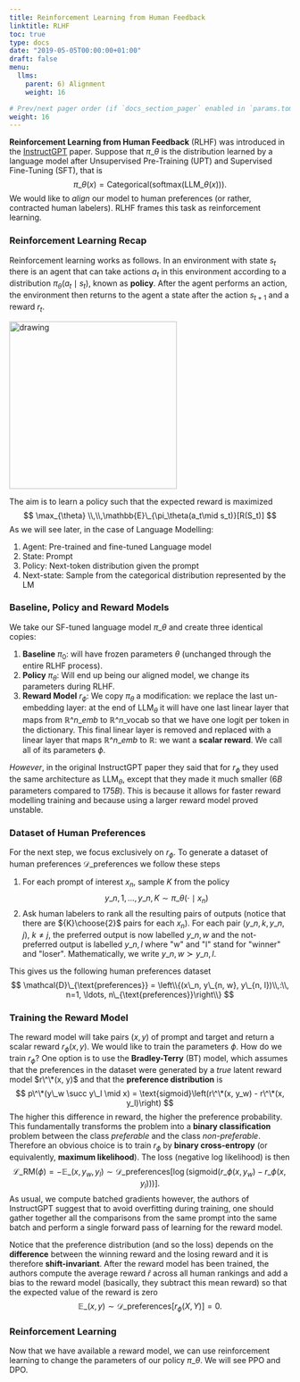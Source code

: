 ```yaml
---
title: Reinforcement Learning from Human Feedback
linktitle: RLHF
toc: true
type: docs
date: "2019-05-05T00:00:00+01:00"
draft: false
menu:
  llms:
    parent: 6) Alignment
    weight: 16

# Prev/next pager order (if `docs_section_pager` enabled in `params.toml`)
weight: 16
---
```

**Reinforcement Learning from Human Feedback** (RLHF) was introduced in the [InstructGPT](https://arxiv.org/abs/2203.02155) paper. Suppose that $\pi\_\theta$ is the distribution learned by a  language model after Unsupervised Pre-Training (UPT) and Supervised Fine-Tuning (SFT), that is
$$
\pi\_\theta(x) = \text{Categorical}\left(\text{softmax}\left(\text{LLM}\_{\theta}(x)\right)\right).
$$
We would like to *align* our model to human preferences (or rather, contracted human labelers). RLHF frames this task as reinforcement learning.

### Reinforcement Learning Recap
Reinforcement learning works as follows. In an environment with state $s_t$ there is an agent that can take actions $a_t$ in this environment according to a distribution $\pi_\theta(a_t\mid s_t)$, known as **policy**. After the agent performs an action, the environment then returns to the agent a state after the action $s_{t+1}$ and a reward $r_t$. 

<img src="/RL.png" alt="drawing" width="300"/>

The aim is to learn a policy such that the expected reward is maximized
$$
\max_{\theta} \\,\\,\mathbb{E}\_{\pi_\theta(a_t\mid s_t)}[R(S_t)]
$$
As we will see later, in the case of Language Modelling:

1. Agent: Pre-trained and fine-tuned Language model
2. State: Prompt
3. Policy: Next-token distribution given the prompt
4. Next-state: Sample from the categorical distribution represented by the LM

### Baseline, Policy and Reward Models
We take our SF-tuned language model $\pi\_{\theta}$ and create three identical copies:

1. **Baseline** $\pi_0$:  will have frozen parameters $\theta$ (unchanged through the entire RLHF process).
2. **Policy** $\pi_\theta$: Will end up being our aligned model, we change its parameters during RLHF.
3. **Reward Model** $r_\phi$: We copy $\pi_\theta$ a modification: we replace the last un-embedding layer: at the end of $\text{LLM}_\theta$ it will have one last linear layer that maps from $\mathbb{R}\^{n\_{emb}}$ to $\mathbb{R}\^{n\_{\text{vocab}}}$ so that we have one logit per token in the dictionary. This final linear layer is removed and replaced with a linear layer that maps $\mathbb{R}\^{n\_{emb}}$ to $\mathbb{R}$: we want a **scalar reward**. We call all of its parameters $\phi$.

*However*, in the original InstructGPT paper they said that for $r_\phi$ they used the same architecture as $\text{LLM}_\theta$, except that they made it much smaller ($6B$ parameters compared to $175B$). This is because it allows for faster reward modelling training and because using a larger reward model proved unstable. 

### Dataset of Human Preferences
For the next step, we focus exclusively on $r_\phi$. To generate a dataset of human preferences $\mathcal{D}\_{\text{preferences}}$ we follow these steps

1. For each prompt of interest $x_n$, sample $K$ from the policy 
  $$
      y\_{n, 1}, \ldots, y\_{n, K} \sim \pi\_{\theta}(\cdot\mid x_n)
  $$
2. Ask human labelers to rank all the resulting pairs of outputs (notice that there are ${K}\choose{2}$ pairs for each $x_n$). For each pair $(y\_{n, k}, y\_{n, j})$, $k\neq j$, the preferred output is now labelled $y\_{n, w}$ and the not-preferred output is labelled $y\_{n, l}$ where "w" and "l" stand for "winner" and "loser". Mathematically, we write $y\_{n, w} \succ y\_{n, l}$.

This gives us the following human preferences dataset
$$
\mathcal{D}\_{\text{preferences}} = \left\\{(x\_n, y\_{n, w}, y\_{n, l})\\,:\\, n=1, \ldots, n\_{\text{preferences}}\right\\}
$$

### Training the Reward Model
The reward model will take pairs $(x, y)$ of prompt and target and return a scalar reward $r_\phi(x, y)$. We would like to train the parameters $\phi$. How do we train $r_\phi$? One option is to use the **Bradley-Terry** (BT) model, which assumes that the preferences in the dataset were generated by a *true* latent reward model $r\^\*(x, y)$ and that the **preference distribution** is
$$
p\^\*(y\_w \succ y\_l \mid x) = \text{sigmoid}\left(r\^\*(x, y_w) - r\^\*(x, y_l)\right)
$$
The higher this difference in reward, the higher the preference probability. This fundamentally transforms the problem into a **binary classification** problem between the class *preferable* and the class *non-preferable*. Therefore an obvious choice is to train $r_\phi$ by **binary cross-entropy** (or equivalently, **maximum likelihood**). The loss (negative log likelihood) is then
$$
\mathcal{L}\_{\text{RM}}(\phi) = -\mathbb{E}\_{(x, y_w, y_l)\sim \mathcal{D}\_{\text{preferences}}}\left[\log\left(\text{sigmoid}\left(r\_\phi(x, y_w) - r\_\phi(x, y_l)\right)\right)\right].
$$
As usual, we compute batched gradients however, the authors of InstructGPT suggest that to avoid overfitting during training, one should gather together all the comparisons from the same prompt into the same batch and perform a single forward pass of learning for the reward model. 

Notice that the preference distribution (and so the loss) depends on the **difference** between the winning reward and the losing reward and it is therefore **shift-invariant**. After the reward model has been trained, the authors compute the average reward $\hat{r}$ across all human rankings and add a bias to the reward model (basically, they subtract this mean reward) so that the expected value of the reward is zero
$$
\mathbb{E}\_{(x, y)\sim\mathcal{D}\_{\text{preferences}}}\left[r_\phi(X, Y)\right] = 0.
$$

### Reinforcement Learning
Now that we have available a reward model, we can use reinforcement learning to change the parameters of our policy $\pi\_\theta$. We will see PPO and DPO.

